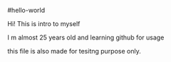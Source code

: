 #hello-world

Hi! This is intro to myself 


I m almost 25 years old and learning github for usage


this file is also made for tesitng purpose only.
